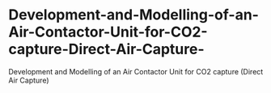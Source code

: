 # Development-and-Modelling-of-an-Air-Contactor-Unit-for-CO2-capture-Direct-Air-Capture-
Development and Modelling of an Air Contactor Unit for CO2 capture (Direct Air Capture)
